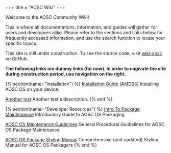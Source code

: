 +++
title = "AOSC Wiki"
+++

Welcome to the AOSC Community Wiki!

This is where all documentations, information, and guides will gather for users and developers alike. Please refer to the sections and links below for frequently accessed information, and use the search function to locate your specific topics.

This site is still under construction. To see the source code, visit [wiki-aosc](https://github.com/szclsya/wiki-aosc) on GitHub.

**The following links are dummy links (for now). In order to nagivate the site during construction period, use navigation on the right.**

{% section(name="Installation") %}
[Installation Guide (AMD64)](#)
Installing AOSC OS on your device.

[Another test](#)
Another test's description.
{% end %}

{% section(name="Developer Resources") %}
[Intro To Package Maintenience](#)
Introductory Guide to AOSC OS Packaging

[AOSC OS Maintenance Guidelines](#)
General Procedural Guidlelines for AOSC OS Package Maintenance

[AOSC OS Package Styling Manual](#)
Comprehensive (and updated) Styling Manual for AOSC OS Packagers
{% end %}
